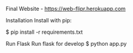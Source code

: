 Final Website - https://web-flipr.herokuapp.com

Installation
Install with pip:

$ pip install -r requirements.txt

Run Flask
Run flask for develop
$ python app.py
